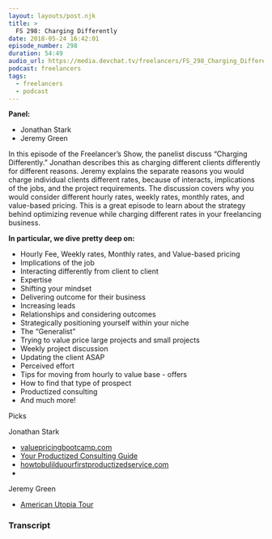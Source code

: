 ```yaml
---
layout: layouts/post.njk
title: >
  FS 298: Charging Differently
date: 2018-05-24 16:42:01
episode_number: 298
duration: 54:49
audio_url: https://media.devchat.tv/freelancers/FS_298_Charging_Differently.mp3
podcast: freelancers
tags:
  - freelancers
  - podcast
---
```


**Panel:**

- Jonathan Stark
- Jeremy Green

In this episode of the Freelancer’s Show, the panelist discuss “Charging Differently.” Jonathan describes this as charging different clients differently for different reasons. Jeremy explains the separate reasons you would charge individual clients different rates, because of interacts, implications of the jobs, and the project requirements. The discussion covers why you would consider different hourly rates, weekly rates, monthly rates, and value-based pricing. This is a great episode to learn about the strategy behind optimizing revenue while charging different rates in your freelancing business.

**In particular, we dive pretty deep on:**

- Hourly Fee, Weekly rates, Monthly rates, and Value-based pricing
- Implications of the job
- Interacting differently from client to client
- Expertise
- Shifting your mindset
- Delivering outcome for their business
- Increasing leads
- Relationships and considering outcomes
- Strategically positioning yourself within your niche
- The “Generalist”
- Trying to value price large projects and small projects
- Weekly project discussion
- Updating the client ASAP
- Perceived effort
- Tips for moving from hourly to value base - offers
- How to find that type of prospect
- Productized consulting&nbsp;
- And much more!&nbsp; &nbsp; &nbsp;

Picks

Jonathan Stark

- [valuepricingbootcamp.com](http://valuepricingbootcamp.com)
- [Your Productized Consulting Guide](https://uibreakfast.com/productized-guide/)
- [howtobulilduourfirstproductizedservice.com](http://howtobulilduourfirstproductizedservice.com)
-

Jeremy Green

- [American Utopia Tour](http://davidbyrne.com/explore/american-utopia/tour)

### Transcript
